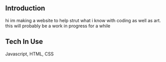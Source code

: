 ## Introduction

hi im making a website to help strut what i know with coding as well as art. this will probably be a work in progress for a while

## Tech In Use
Javascript, HTML, CSS
